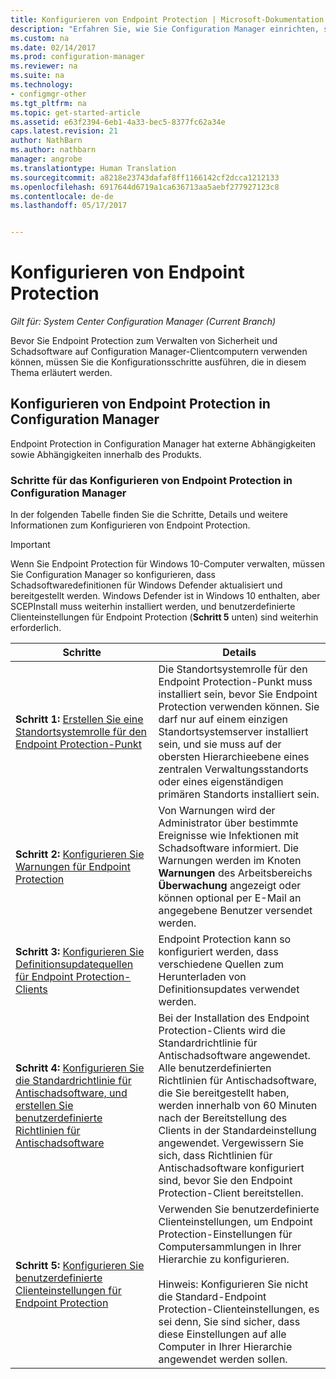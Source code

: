 ```yaml
---
title: Konfigurieren von Endpoint Protection | Microsoft-Dokumentation
description: "Erfahren Sie, wie Sie Configuration Manager einrichten, sodass Schadsoftwaredefinitionen für Windows Defender aktualisiert und verteilt werden."
ms.custom: na
ms.date: 02/14/2017
ms.prod: configuration-manager
ms.reviewer: na
ms.suite: na
ms.technology:
- configmgr-other
ms.tgt_pltfrm: na
ms.topic: get-started-article
ms.assetid: e63f2394-6eb1-4a33-bec5-8377fc62a34e
caps.latest.revision: 21
author: NathBarn
ms.author: nathbarn
manager: angrobe
ms.translationtype: Human Translation
ms.sourcegitcommit: a8218e23743dafaf8ff1166142cf2dcca1212133
ms.openlocfilehash: 6917644d6719a1ca636713aa5aebf277927123c8
ms.contentlocale: de-de
ms.lasthandoff: 05/17/2017


---
```


# <a name="configure-endpoint-protection"></a>Konfigurieren von Endpoint Protection

*Gilt für: System Center Configuration Manager (Current Branch)*

Bevor Sie Endpoint Protection zum Verwalten von Sicherheit und Schadsoftware auf Configuration Manager-Clientcomputern verwenden können, müssen Sie die Konfigurationsschritte ausführen, die in diesem Thema erläutert werden.  

## <a name="how-to-configure-endpoint-protection-in-configuration-manager"></a>Konfigurieren von Endpoint Protection in Configuration Manager  
 Endpoint Protection in Configuration Manager hat externe Abhängigkeiten sowie Abhängigkeiten innerhalb des Produkts.  

### <a name="steps-to-configure-endpoint-protection-in-configuration-manager"></a>Schritte für das Konfigurieren von Endpoint Protection in Configuration Manager  
 In der folgenden Tabelle finden Sie die Schritte, Details und weitere Informationen zum Konfigurieren von Endpoint Protection.  

> [!IMPORTANT]  
>  Wenn Sie Endpoint Protection für Windows 10-Computer verwalten, müssen Sie Configuration Manager so konfigurieren, dass Schadsoftwaredefinitionen für Windows Defender aktualisiert und bereitgestellt werden. Windows Defender ist in Windows 10 enthalten, aber SCEPInstall muss weiterhin installiert werden, und benutzerdefinierte Clienteinstellungen für Endpoint Protection (**Schritt 5** unten) sind weiterhin erforderlich.  

|Schritte|Details|  
|-----------|-------------|  
|**Schritt 1:** [Erstellen Sie eine Standortsystemrolle für den Endpoint Protection-Punkt](endpoint-protection-site-role.md)|Die Standortsystemrolle für den Endpoint Protection-Punkt muss installiert sein, bevor Sie Endpoint Protection verwenden können. Sie darf nur auf einem einzigen Standortsystemserver installiert sein, und sie muss auf der obersten Hierarchieebene eines zentralen Verwaltungsstandorts oder eines eigenständigen primären Standorts installiert sein. |  
|**Schritt 2:** [Konfigurieren Sie Warnungen für Endpoint Protection](endpoint-configure-alerts.md)|Von Warnungen wird der Administrator über bestimmte Ereignisse wie Infektionen mit Schadsoftware informiert. Die Warnungen werden im Knoten **Warnungen** des Arbeitsbereichs **Überwachung** angezeigt oder können optional per E-Mail an angegebene Benutzer versendet werden. |  
|**Schritt 3:** [Konfigurieren Sie Definitionsupdatequellen für Endpoint Protection-Clients](endpoint-definition-updates.md)|Endpoint Protection kann so konfiguriert werden, dass verschiedene Quellen zum Herunterladen von Definitionsupdates verwendet werden. |  
|**Schritt 4:** [Konfigurieren Sie die Standardrichtlinie für Antischadsoftware, und erstellen Sie benutzerdefinierte Richtlinien für Antischadsoftware](endpoint-antimalware-policies.md)|Bei der Installation des Endpoint Protection-Clients wird die Standardrichtlinie für Antischadsoftware angewendet. Alle benutzerdefinierten Richtlinien für Antischadsoftware, die Sie bereitgestellt haben, werden innerhalb von 60 Minuten nach der Bereitstellung des Clients in der Standardeinstellung angewendet. Vergewissern Sie sich, dass Richtlinien für Antischadsoftware konfiguriert sind, bevor Sie den Endpoint Protection-Client bereitstellen. |  
|**Schritt 5:** [Konfigurieren Sie benutzerdefinierte Clienteinstellungen für Endpoint Protection](endpoint-protection-configure-client.md)|Verwenden Sie benutzerdefinierte Clienteinstellungen, um Endpoint Protection-Einstellungen für Computersammlungen in Ihrer Hierarchie zu konfigurieren.<br /><br /> Hinweis: Konfigurieren Sie nicht die Standard-Endpoint Protection-Clienteinstellungen, es sei denn, Sie sind sicher, dass diese Einstellungen auf alle Computer in Ihrer Hierarchie angewendet werden sollen. |  

